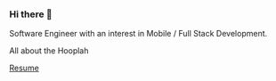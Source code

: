 ### Hi there 👋
Software Engineer with an interest in Mobile / Full Stack Development. 


All about the Hooplah

[Resume](https://docs.google.com/document/d/1xVGDN7O_gfJF2uxof5SlQz95ssRpTjQLi5lAy15MQpU/edit?usp=sharing)

<!--
**Bsoong/bsoong** 

[![Brandon's GitHub stats](https://github-readme-stats.vercel.app/api?username=bsoong)](https://github.com/anuraghazra/github-readme-stats)

All about the Hooplah
-->
